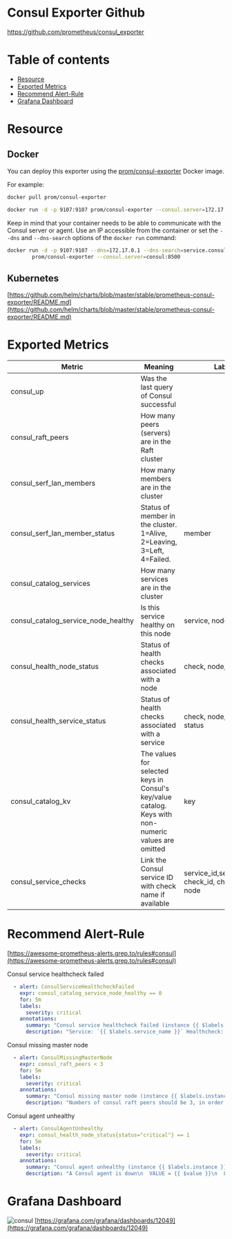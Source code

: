 

# Consul Exporter Github
https://github.com/prometheus/consul_exporter

# Table of contents
- [Resource](https://github.com/NexClipper/exporterhub.io/blob/master/lists/consul/README.md#resource)
- [Exported Metrics](https://github.com/NexClipper/exporterhub.io/blob/master/lists/consul/README.md#exported-metrics)
- [Recommend Alert-Rule](https://github.com/NexClipper/exporterhub.io/blob/master/lists/consul/README.md#recommend-alert-rule)
- [Grafana Dashboard](https://github.com/NexClipper/exporterhub.io/blob/master/lists/consul/README.md#dashboard)

# Resource

## Docker

You can deploy this exporter using the [prom/consul-exporter](https://registry.hub.docker.com/r/prom/consul-exporter) Docker image.

For example:

```bash
docker pull prom/consul-exporter

docker run -d -p 9107:9107 prom/consul-exporter --consul.server=172.17.0.1:8500
```

Keep in mind that your container needs to be able to communicate with the Consul server or agent. Use an IP accessible from the container or set the `--dns` and `--dns-search` options of the `docker run` command:

```bash
docker run -d -p 9107:9107 --dns=172.17.0.1 --dns-search=service.consul \
        prom/consul-exporter --consul.server=consul:8500
```

[circleci]: https://circleci.com/gh/prometheus/consul_exporter
[hub]: https://hub.docker.com/r/prom/consul-exporter/
[quay]: https://quay.io/repository/prometheus/consul-exporter


## Kubernetes

[https://github.com/helm/charts/blob/master/stable/prometheus-consul-exporter/README.md](https://github.com/helm/charts/blob/master/stable/prometheus-consul-exporter/README.md)

# Exported Metrics

| Metric                              | Meaning                                                                                              | Labels                                        |
| ----------------------------------- | ---------------------------------------------------------------------------------------------------- | --------------------------------------------- |
| consul_up                           | Was the last query of Consul successful                                                              |                                               |
| consul_raft_peers                   | How many peers (servers) are in the Raft cluster                                                     |                                               |
| consul_serf_lan_members             | How many members are in the cluster                                                                  |                                               |
| consul_serf_lan_member_status       | Status of member in the cluster. 1=Alive, 2=Leaving, 3=Left, 4=Failed.                               | member                                        |
| consul_catalog_services             | How many services are in the cluster                                                                 |                                               |
| consul_catalog_service_node_healthy | Is this service healthy on this node                                                                 | service, node                                 |
| consul_health_node_status           | Status of health checks associated with a node                                                       | check, node, status                           |
| consul_health_service_status        | Status of health checks associated with a service                                                    | check, node, service, status                  |
| consul_catalog_kv                   | The values for selected keys in Consul's key/value catalog. Keys with non-numeric values are omitted | key                                           |
| consul_service_checks               | Link the Consul service ID with check name if available                                              | service_id,service_name, check_id, check_name, node |

# Recommend Alert-Rule

[https://awesome-prometheus-alerts.grep.to/rules#consul](https://awesome-prometheus-alerts.grep.to/rules#consul)

Consul service healthcheck failed

```yaml
  - alert: ConsulServiceHealthcheckFailed
    expr: consul_catalog_service_node_healthy == 0
    for: 5m
    labels:
      severity: critical
    annotations:
      summary: "Consul service healthcheck failed (instance {{ $labels.instance }})"
      description: "Service: `{{ $labels.service_name }}` Healthcheck: `{{ $labels.service_id }}`\n  VALUE = {{ $value }}\n  LABELS: {{ $labels }}"
```

Consul missing master node

```yaml
  - alert: ConsulMissingMasterNode
    expr: consul_raft_peers < 3
    for: 5m
    labels:
      severity: critical
    annotations:
      summary: "Consul missing master node (instance {{ $labels.instance }})"
      description: "Numbers of consul raft peers should be 3, in order to preserve quorum.\n  VALUE = {{ $value }}\n  LABELS: {{ $labels }}"
```

Consul agent unhealthy

```yaml
  - alert: ConsulAgentUnhealthy
    expr: consul_health_node_status{status="critical"} == 1
    for: 5m
    labels:
      severity: critical
    annotations:
      summary: "Consul agent unhealthy (instance {{ $labels.instance }})"
      description: "A Consul agent is down\n  VALUE = {{ $value }}\n  LABELS: {{ $labels }}"
```


# Grafana Dashboard

![consul](https://grafana.com/api/dashboards/12049/images/7856/image)
[https://grafana.com/grafana/dashboards/12049](https://grafana.com/grafana/dashboards/12049)